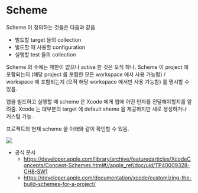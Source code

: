 # Scheme

Scheme 이 정의하는 것들은 다음과 같음

* 빌드할 target 들의 collection
* 빌드할 때 사용할 configuration
* 실행할 test 들의 collection

Scheme 의 수에는 제한이 없으나 active 한 것은 오직 하나. Scheme 이 project 에 포함되는지 (해당 project 를 포함한 모든 workspace 에서 사용 가능함) / workspace 에 포함되는지 (오직 해당 workspace 에서만 사용 가능함) 를 명시할 수 있음.

앱을 빌드하고 실행할 때 scheme 은 Xcode 에게 앱에 어떤 인자를 전달해야할지를 알려줌. Xcode 는 대부분의 target 에 default sheme 을 제공하지만 새로 생성하거나 커스텀 가능.

프로젝트의 현재 scheme 을 아래와 같이 확인할 수 있음.

![](https://docs-assets.developer.apple.com/published/2d0e5631004d1eec48b559593fd8ab0d/build-select-scheme@2x.png)

* 공식 문서
  * https://developer.apple.com/library/archive/featuredarticles/XcodeConcepts/Concept-Schemes.html#//apple_ref/doc/uid/TP40009328-CH8-SW1
  * https://developer.apple.com/documentation/xcode/customizing-the-build-schemes-for-a-project/
